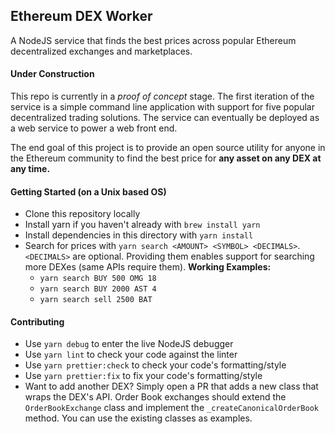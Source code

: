 ## Ethereum DEX Worker

A NodeJS service that finds the best prices across popular Ethereum decentralized exchanges and marketplaces.

#### Under Construction

This repo is currently in a _proof of concept_ stage. The first iteration of the service is a simple command line application with support for five popular decentralized trading solutions. The service can eventually be deployed as a web service to power a web front end.

The end goal of this project is to provide an open source utility for anyone in the Ethereum community to find the best price for **any asset on any DEX at any time.**

#### Getting Started (on a Unix based OS)

- Clone this repository locally
- Install yarn if you haven't already with `brew install yarn`
- Install dependencies in this directory with `yarn install`
- Search for prices with `yarn search <AMOUNT> <SYMBOL> <DECIMALS>`. `<DECIMALS>` are optional. Providing them enables support for searching more DEXes (same APIs require them).
  **Working Examples:**
  - `yarn search BUY 500 OMG 18`
  - `yarn search BUY 2000 AST 4`
  - `yarn search sell 2500 BAT`

#### Contributing

- Use `yarn debug` to enter the live NodeJS debugger
- Use `yarn lint` to check your code against the linter
- Use `yarn prettier:check` to check your code's formatting/style
- Use `yarn prettier:fix` to fix your code's formatting/style
- Want to add another DEX? Simply open a PR that adds a new class that wraps the DEX's API. Order Book exchanges should extend the `OrderBookExchange` class and implement the `_createCanonicalOrderBook` method. You can use the existing classes as examples.
